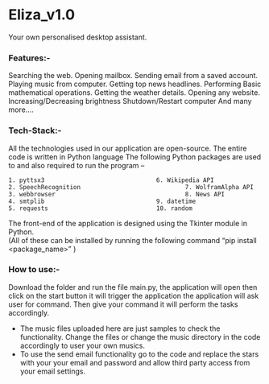 # Eliza_v1.0
Your own personalised desktop assistant.


### Features:- 
Searching the web.
Opening mailbox.
Sending email from a saved account.
Playing music from computer.
Getting top news headlines.
Performing Basic mathematical operations.
Getting the weather details.
Opening any website.
Increasing/Decreasing brightness
Shutdown/Restart computer
And many more….
 
 
### Tech-Stack:-

All the technologies used in our application are open-source.
The entire code is written in Python language
The following Python packages are used to and also required to run the program – 
	
	1. pyttsx3 				                 6. Wikipedia API
	2. SpeechRecognition			                 7. WolframAlpha API
	3. webbrowser			                         8. News API
	4. smtplib				                 9. datetime
	5. requests				                 10. random
  
The front-end of the application is designed using the Tkinter module in Python.			
(All of these can be installed by running the following command “pip install <package_name>” )

### How to use:-

Download the folder and run the file main.py, the application will open then click on the start button it will trigger the application the application will ask user for command. Then give your command it will perform the tasks accordingly. 

* The music files uploaded here are just samples to check the functionality. Change the files or change the music directory in the code accordingly to user your own musics.
* To use the send email functionality go to the code and replace the stars with your your email and password and allow third party access from your email settings. 
